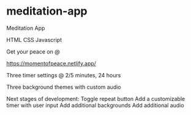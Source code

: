 # meditation-app
Meditation App 

HTML 
CSS
Javascript

Get your peace on @

https://momentofpeace.netlify.app/


Three timer settings @ 2/5 minutes, 24 hours

Three background themes with custom audio

Next stages of development:
Toggle repeat button
Add a customizable timer with user input
Add additional backgrounds 
Add additional audio
